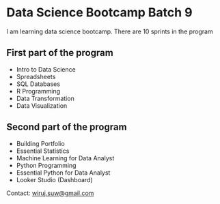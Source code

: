# Data Science Bootcamp Batch 9

I am learning data science bootcamp. There are 10 sprints in the program

## First part of the program
- Intro to Data Science
- Spreadsheets
- SQL Databases
- R Programming
- Data Transformation
- Data Visualization

## Second part of the program
- Building Portfolio
- Essential Statistics
- Machine Learning for Data Analyst
- Python Programming
- Essential Python for Data Analyst
- Looker Studio (Dashboard)

Contact: wiruj.suw@gmail.com
